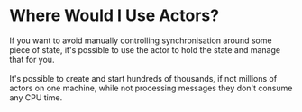 Where Would I Use Actors?
=========================

If you want to avoid manually controlling synchronisation around some piece of state, it's possible to use the actor to hold the state and manage that for you.
<br />
<br />
It's possible to create and start hundreds of thousands, if not millions of actors on one machine, while not processing messages they don't consume any CPU time.
